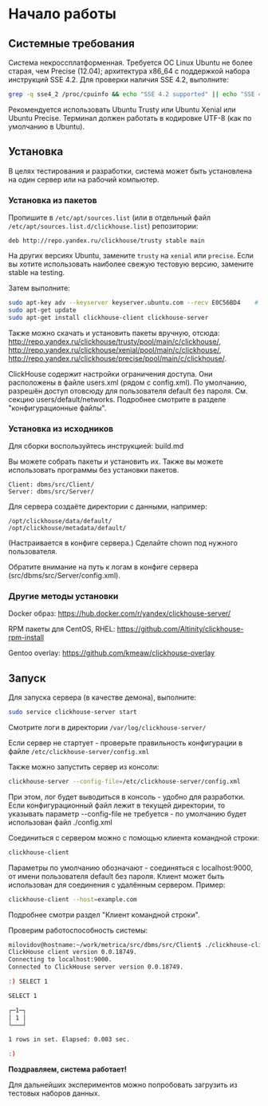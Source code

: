 # Начало работы

## Системные требования

Система некроссплатформенная. Требуется ОС Linux Ubuntu не более старая, чем Precise (12.04); архитектура x86_64 с поддержкой набора инструкций SSE 4.2.
Для проверки наличия SSE 4.2, выполните:

```bash
grep -q sse4_2 /proc/cpuinfo && echo "SSE 4.2 supported" || echo "SSE 4.2 not supported"
```

Рекомендуется использовать Ubuntu Trusty или Ubuntu Xenial или Ubuntu Precise.
Терминал должен работать в кодировке UTF-8 (как по умолчанию в Ubuntu).

## Установка

В целях тестирования и разработки, система может быть установлена на один сервер или на рабочий компьютер.

### Установка из пакетов

Пропишите в `/etc/apt/sources.list` (или в отдельный файл `/etc/apt/sources.list.d/clickhouse.list`) репозитории:

```text
deb http://repo.yandex.ru/clickhouse/trusty stable main
```

На других версиях Ubuntu, замените `trusty` на `xenial` или `precise`.
Если вы хотите использовать наиболее свежую тестовую версию, замените stable на testing.

Затем выполните:

```bash
sudo apt-key adv --keyserver keyserver.ubuntu.com --recv E0C56BD4    # optional
sudo apt-get update
sudo apt-get install clickhouse-client clickhouse-server
```

Также можно скачать и установить пакеты вручную, отсюда:
<http://repo.yandex.ru/clickhouse/trusty/pool/main/c/clickhouse/>,
<http://repo.yandex.ru/clickhouse/xenial/pool/main/c/clickhouse/>,
<http://repo.yandex.ru/clickhouse/precise/pool/main/c/clickhouse/>.

ClickHouse содержит настройки ограничения доступа. Они расположены в файле users.xml (рядом с config.xml).
По умолчанию, разрешён доступ отовсюду для пользователя default без пароля. См. секцию users/default/networks.
Подробнее смотрите в разделе "конфигурационные файлы".

### Установка из исходников

Для сборки воспользуйтесь инструкцией: build.md

Вы можете собрать пакеты и установить их.
Также вы можете использовать программы без установки пакетов.

```text
Client: dbms/src/Client/
Server: dbms/src/Server/
```

Для сервера создаёте директории с данными, например:

```text
/opt/clickhouse/data/default/
/opt/clickhouse/metadata/default/
```

(Настраивается в конфиге сервера.)
Сделайте chown под нужного пользователя.

Обратите внимание на путь к логам в конфиге сервера (src/dbms/src/Server/config.xml).

### Другие методы установки

Docker образ: <https://hub.docker.com/r/yandex/clickhouse-server/>

RPM пакеты для CentOS, RHEL: <https://github.com/Altinity/clickhouse-rpm-install>

Gentoo overlay: <https://github.com/kmeaw/clickhouse-overlay>

## Запуск

Для запуска сервера (в качестве демона), выполните:

```bash
sudo service clickhouse-server start
```

Смотрите логи в директории `/var/log/clickhouse-server/`

Если сервер не стартует - проверьте правильность конфигурации в файле `/etc/clickhouse-server/config.xml`

Также можно запустить сервер из консоли:

```bash
clickhouse-server --config-file=/etc/clickhouse-server/config.xml
```

При этом, лог будет выводиться в консоль - удобно для разработки.
Если конфигурационный файл лежит в текущей директории, то указывать параметр --config-file не требуется - по умолчанию будет использован файл ./config.xml

Соединиться с сервером можно с помощью клиента командной строки:

```bash
clickhouse-client
```

Параметры по умолчанию обозначают - соединяться с localhost:9000, от имени пользователя default без пароля.
Клиент может быть использован для соединения с удалённым сервером. Пример:

```bash
clickhouse-client --host=example.com
```

Подробнее смотри раздел "Клиент командной строки".

Проверим работоспособность системы:

```bash
milovidov@hostname:~/work/metrica/src/dbms/src/Client$ ./clickhouse-client
ClickHouse client version 0.0.18749.
Connecting to localhost:9000.
Connected to ClickHouse server version 0.0.18749.

:) SELECT 1

SELECT 1

┌─1─┐
│ 1 │
└───┘

1 rows in set. Elapsed: 0.003 sec.

:)
```

**Поздравляем, система работает!**

Для дальнейших экспериментов можно попробовать загрузить из тестовых наборов данных.
